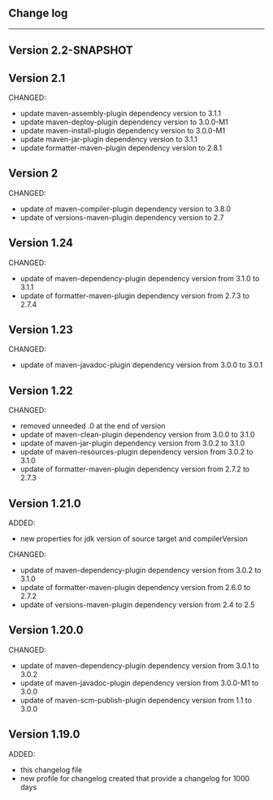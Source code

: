 ## Change log
----------------------

Version 2.2-SNAPSHOT
-------------

Version 2.1
-------------

CHANGED:

- update maven-assembly-plugin dependency version to 3.1.1
- update maven-deploy-plugin dependency version to 3.0.0-M1
- update maven-install-plugin dependency version to 3.0.0-M1
- update maven-jar-plugin dependency version to 3.1.1
- update formatter-maven-plugin dependency version to 2.8.1

Version 2
-------------

CHANGED:

- update of maven-compiler-plugin dependency version to 3.8.0
- update of versions-maven-plugin dependency version to 2.7

Version 1.24
-------------

CHANGED:

- update of maven-dependency-plugin dependency version from 3.1.0 to 3.1.1
- update of formatter-maven-plugin dependency version from 2.7.3 to 2.7.4

Version 1.23
-------------

CHANGED:

- update of maven-javadoc-plugin dependency version from 3.0.0 to 3.0.1

Version 1.22
-------------

CHANGED:

- removed unneeded .0 at the end of version
- update of maven-clean-plugin dependency version from 3.0.0 to 3.1.0
- update of maven-jar-plugin dependency version from 3.0.2 to 3.1.0
- update of maven-resources-plugin dependency version from 3.0.2 to 3.1.0
- update of formatter-maven-plugin dependency version from 2.7.2 to 2.7.3

Version 1.21.0
-------------

ADDED:
 
- new properties for jdk version of source target and compilerVersion

CHANGED:

- update of maven-dependency-plugin dependency version from 3.0.2 to 3.1.0
- update of formatter-maven-plugin dependency version from 2.6.0 to 2.7.2
- update of versions-maven-plugin dependency version from 2.4 to 2.5


Version 1.20.0
-------------

CHANGED:

- update of maven-dependency-plugin dependency version from 3.0.1 to 3.0.2
- update of maven-javadoc-plugin dependency version from 3.0.0-M1 to 3.0.0
- update of maven-scm-publish-plugin dependency version from 1.1 to 3.0.0

Version 1.19.0
-------------

ADDED:
 
- this changelog file
- new profile for changelog created that provide a changelog for 1000 days
